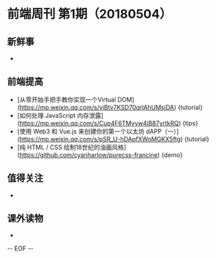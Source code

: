# 前端周刊 第1期（20180504）

## 新鲜事
-

## 前端提高
- [从零开始手把手教你实现一个Virtual DOM] (https://mp.weixin.qq.com/s/viBtv7KSD70qrlAhUMsjDA) {tutorial}
- [如何处理 JavaScript 内存泄露] (https://mp.weixin.qq.com/s/Cup4F6TMyyw4jB87yrtkRQ) {tips}
- [使用 Web3 和 Vue.js 来创建你的第一个以太坊 dAPP（一）] (https://mp.weixin.qq.com/s/pSR_U-hDApfXWoMGKX5ftg) {tutorial}
- [纯 HTML / CSS 绘制18世纪的油画风格] (https://github.com/cyanharlow/purecss-francine) {demo}

## 值得关注
-

## 课外读物
-

[//]: # (分类图标
    新闻 {news}
    视频 {video}
    教程 {tutorial}
    代码 {code}
    演示 {demo}
    观点 {opinion}
    技巧 {tips}
    工具 {tools}
    书籍 {book}
    文档 {doc}
    GayHub {github}
    规范 {w3c}
    规范 {mdn}
    Three.js {threejs}
  )

-- EOF --